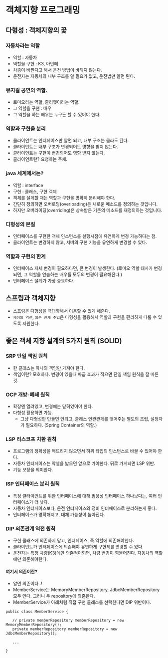 # 객체지향 프로그래밍

## 다형성 : 객체지향의 꽃
### 자동차라는 역할
 * 역할 : 자동차
 * 역할을 구현 : K3, 아반떼
 * 차종이 바뀐다고 해서 운전 방법이 바뀌지 않는다.
 * 운전자는 자동차의 내부 구조를 알 필요가 없고, 운전법만 알면 된다.
### 뮤지컬 공연의 역할.
 * 로미오라는 역할, 줄리엣이라는 역할.
 * 그 역할을 구현 : 배우
 * 그 역할을 하는 배우는 누구든 할 수 있어야 한다.
### 역할과 구현을 분리
 * 클라이언트는 인터페이스만 알면 되고, 내부 구조는 몰라도 된다.
 * 클라이언트는 내부 구조가 변경되어도 영향을 받지 않는다.
 * 클라이언트는 구현이 변경되어도 영향 받지 않는다.
 * 클라이언트란? 요청하는 주체.
### java 세계에서는?
 * 역할 : interface
 * 구현 : 클래스, 구현 객체
 * 객체를 설계할 때는 역할과 구현을 명확히 분리해야 한다.
 * 간단히 정의하면 오버로딩(overloading)은 새로운 메소드를 정의하는 것입니다.
 * 하지만 오버라이딩(overriding)은 상속받은 기존의 메소드를 재정의하는 것입니다.
### 다형성의 본질
 * 인터페이스를 구현한 객체 인스턴스를 실행시점에 유연하게 변경 가능하다는 점.
 * 클라이언트는 변경하지 않고, 서버의 구현 기능을 유연하게 변경할 수 있다.
### 역할과 구현의 한계
 * 인터페이스 자체 변경이 필요하다면, 큰 변경이 발생한다. (로미오 역할 대사가 변경되면, 그 역할을 연습하는 배우들 모두의 변경이 필요해진다.)
 * 인터페이스 설계가 가장 중요하다.


## 스프링과 객체지향
 * 스프링은 다형성을 극대화해서 이용할 수 있게 해준다.
 * `제어의 역전`, `의존 관계 주입`은 다형성을 활용해서 역할과 구현을 편리하게 다룰 수 있도록 지원한다.


## 좋은 객체 지향 설계의 5가지 원칙 (SOLID)
### SRP 단일 책임 원칙
 * 한 클래스는 하나의 책임만 가져야 한다.
 * 책임이란? 모호하다. 변경이 있을때 파급 효과가 적으면 단일 책임 원칙을 잘 따른 것.
### OCP 개방-폐쇄 원칙
 * 확장엔 열려있고, 변경에는 닫혀있어야 한다.
 * 다형성 활용하면 가능.
    * 그냥 다형성만 만들면 안되고, 클래스 연관관게를 맺어주는 별도의 조립, 설정자가 필요하다. (Spring Container의 역할.)
### LSP 리스코프 치환 원칙
 * 프로그램의 정확성을 깨뜨리지 않으면서 하위 타입의 인스턴스로 바꿀 수 있어야 한다.
 * 자동차 인터페이스는 악셀을 밟으면 앞으로 가야한다. 뒤로 가게되면 LSP 위반.
 * 기능 보장을 의미한다.
### ISP 인터페이스 분리 원칙
 * 특정 클라이언트를 위한 인터페이스에 대해 범용성 인터페이스 하나보다는, 여러 인터페이스가 더 낫다.
 * 자동차 인터페이스보다, 운전 인터페이스와 정비 인터페이스로 분리하는게 좋다.
 * 인터페이스가 명확해지고, 대체 가능성이 높아진다.
### DIP 의존관계 역전 원칙
 * 구현 클래스에 의존하지 말고, 인터페이스, 즉 역할에 의존해야한다.
 * 클라이언트가 인터페이스에 의존해야 유연하게 구현체를 변경할 수 있다.
 * 운전자는 특정 차량(K3)에만 의존적이되면, 차량 변경이 힘들어진다. 자동차의 역할에만 의존해야한다.


#### 여기서 의존이란?
 * 알면 의존이다..!
 * MemberService는 MemoryMemberRepository, JdbcMemberRepository 모두 안다. 그러니 두 repository에 의존한다.
 * MemberService가 아래처럼 직접 구현 클래스를 선택한다면 DIP 위반이다.
```
public class MemberService {

   // private memberRepository memberRepository = new MemoryMemberRepository();
   private memberRepository memberRepository = new JdbcMemberRepository();

   ...

}
```



